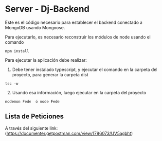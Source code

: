 # Server - Dj-Backend

Este es el código necesario para establecer el backend conectado a MongoDB usando Mongoose.

Para ejecutarlo, es necesario reconstruir los módulos de node usando el comando

```
npm install
```

Para ejecutar la aplicación debe realizar:

1) Debe tener instalado typescript, y ejecutar el comando en la carpeta del proyecto, para generar la carpeta dist

```
tsc -w

```

2) Usando esa información, luego ejecutar en la carpeta del proyecto

```
nodemon Fede  ó node Fede

```

## Lista de Peticiones

A través del siguiente link: (https://documenter.getpostman.com/view/1786073/UV5agbht)

